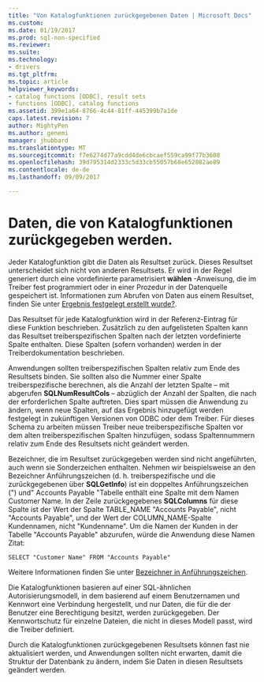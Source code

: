 ```yaml
---
title: "Von Katalogfunktionen zurückgegebenen Daten | Microsoft Docs"
ms.custom: 
ms.date: 01/19/2017
ms.prod: sql-non-specified
ms.reviewer: 
ms.suite: 
ms.technology:
- drivers
ms.tgt_pltfrm: 
ms.topic: article
helpviewer_keywords:
- catalog functions [ODBC], result sets
- functions [ODBC], catalog functions
ms.assetid: 399e1a64-8766-4c44-81ff-445399b7a1de
caps.latest.revision: 7
author: MightyPen
ms.author: genemi
manager: jhubbard
ms.translationtype: MT
ms.sourcegitcommit: f7e6274d77a9cdd4de6cbcaef559ca99f77b3608
ms.openlocfilehash: 39d795314d2333c5d33cb55057b68e652082ae89
ms.contentlocale: de-de
ms.lasthandoff: 09/09/2017

---
```

# <a name="data-returned-by-catalog-functions"></a>Daten, die von Katalogfunktionen zurückgegeben werden.
Jeder Katalogfunktion gibt die Daten als Resultset zurück. Dieses Resultset unterscheidet sich nicht von anderen Resultsets. Er wird in der Regel generiert durch eine vordefinierte parametrisiert **wählen** -Anweisung, die im Treiber fest programmiert oder in einer Prozedur in der Datenquelle gespeichert ist. Informationen zum Abrufen von Daten aus einem Resultset, finden Sie unter [Ergebnis festgelegt erstellt wurde?](../../../odbc/reference/develop-app/was-a-result-set-created.md).  
  
 Das Resultset für jede Katalogfunktion wird in der Referenz-Eintrag für diese Funktion beschrieben. Zusätzlich zu den aufgelisteten Spalten kann das Resultset treiberspezifischen Spalten nach der letzten vordefinierte Spalte enthalten. Diese Spalten (sofern vorhanden) werden in der Treiberdokumentation beschrieben.  
  
 Anwendungen sollten treiberspezifischen Spalten relativ zum Ende des Resultsets binden. Sie sollten also die Nummer einer Spalte treiberspezifische berechnen, als die Anzahl der letzten Spalte – mit abgerufen **SQLNumResultCols** – abzüglich der Anzahl der Spalten, die nach der erforderlichen Spalte auftreten. Dies spart müssen die Anwendung zu ändern, wenn neue Spalten, auf das Ergebnis hinzugefügt werden festgelegt in zukünftigen Versionen von ODBC oder dem Treiber. Für dieses Schema zu arbeiten müssen Treiber neue treiberspezifische Spalten vor dem alten treiberspezifischen Spalten hinzufügen, sodass Spaltennummern relativ zum Ende des Resultsets nicht geändert werden.  
  
 Bezeichner, die im Resultset zurückgegeben werden sind nicht angeführten, auch wenn sie Sonderzeichen enthalten. Nehmen wir beispielsweise an den Bezeichner Anführungszeichen (d. h. treiberspezifische und die zurückgegebenen über **SQLGetInfo**) ist ein doppeltes Anführungszeichen (") und" Accounts Payable "Tabelle enthält eine Spalte mit dem Namen Customer Name. In der Zeile zurückgegebenes **SQLColumns** für diese Spalte ist der Wert der Spalte TABLE_NAME "Accounts Payable", nicht "Accounts Payable", und der Wert der COLUMN_NAME-Spalte Kundennamen, nicht "Kundenname". Um die Namen der Kunden in der Tabelle "Accounts Payable" abzurufen, würde die Anwendung diese Namen Zitat:  
  
```  
SELECT "Customer Name" FROM "Accounts Payable"  
```  
  
 Weitere Informationen finden Sie unter [Bezeichner in Anführungszeichen](../../../odbc/reference/develop-app/quoted-identifiers.md).  
  
 Die Katalogfunktionen basieren auf einer SQL-ähnlichen Autorisierungsmodell, in dem basierend auf einem Benutzernamen und Kennwort eine Verbindung hergestellt, und nur Daten, die für die der Benutzer eine Berechtigung besitzt, werden zurückgegeben. Der Kennwortschutz für einzelne Dateien, die nicht in dieses Modell passt, wird die Treiber definiert.  
  
 Durch die Katalogfunktionen zurückgegebenen Resultsets können fast nie aktualisiert werden, und Anwendungen sollten nicht erwarten, damit die Struktur der Datenbank zu ändern, indem Sie Daten in diesen Resultsets geändert werden.
